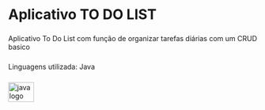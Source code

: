 <h1 align="left">Aplicativo TO DO LIST</h1>

###

<p align="left">Aplicativo To Do List com função de organizar tarefas diárias com um CRUD basico</p>

###

<p align="left">Linguagens utilizada: Java</p>

###

<div align="left">
  <img src="https://cdn.jsdelivr.net/gh/devicons/devicon/icons/java/java-original.svg" height="40" width="52" alt="java logo"  />
</div>

###
